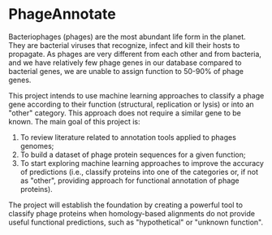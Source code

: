 # PhageAnnotate

Bacteriophages (phages) are the most abundant life form in the planet. They are bacterial viruses that recognize, infect and kill their hosts to propagate. As phages are very different from each other and from bacteria, and we have relatively few phage genes in our database compared to bacterial genes, we are unable to assign function to 50-90% of phage genes.

This project intends to use machine learning approaches to classify a phage gene according to their function (structural, replication or lysis) or into an "other" category. This approach does not require a similar gene to be known. The main goal of this project is:
1) To review literature related to annotation tools applied to phages genomes;
2) To build a dataset of phage protein sequences for a given function;
3) To start exploring machine learning approaches to improve the accuracy of predictions (i.e., classify proteins into one of the categories or, if not as "other", providing approach for functional annotation of phage proteins).

The project will establish the foundation by creating a powerful tool to classify phage proteins when homology-based alignments do not provide useful functional predictions, such as "hypothetical" or "unknown function".
